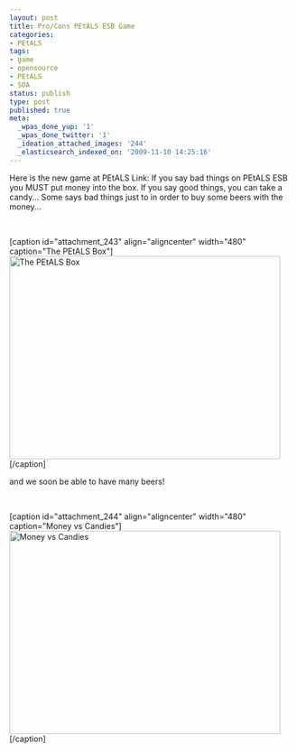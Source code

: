 ```yaml
---
layout: post
title: Pro/Cons PEtALS ESB Game
categories:
- PEtALS
tags:
- game
- opensource
- PEtALS
- SOA
status: publish
type: post
published: true
meta:
  _wpas_done_yup: '1'
  _wpas_done_twitter: '1'
  _ideation_attached_images: '244'
  _elasticsearch_indexed_on: '2009-11-10 14:25:16'
---
```

Here is the new game at PEtALS Link: If you say bad things on PEtALS ESB you MUST put money into the box. If you say good things, you can take a candy...
Some says bad things just to in order to buy some beers with the money...

<p>&nbsp;</p>

[caption id="attachment_243" align="aligncenter" width="480" caption="The PEtALS Box"]<a href="http://chamerling.files.wordpress.com/2009/11/photo-1.jpg"><img class="size-full wp-image-243" title="The PEtALS Box" src="http://chamerling.files.wordpress.com/2009/11/photo-1.jpg" alt="The PEtALS Box" width="480" height="360" /></a>[/caption]

and we soon be able to have many beers!

<p>&nbsp;</p>

[caption id="attachment_244" align="aligncenter" width="480" caption="Money vs Candies"]<a href="http://chamerling.files.wordpress.com/2009/11/photo-3.jpg"><img class="size-full wp-image-244" title="Money vs Candies" src="http://chamerling.files.wordpress.com/2009/11/photo-3.jpg" alt="Money vs Candies" width="480" height="360" /></a>[/caption]

<p>&nbsp;</p>

<p>&nbsp;</p>

